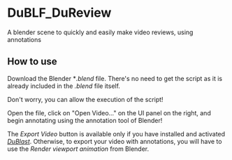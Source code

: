 # DuBLF_DuReview
A blender scene to quickly and easily make video reviews, using annotations

## How to use

Download the Blender **.blend* file. There's no need to get the script as it is already included in the *.blend* file itself.

Don't worry, you can allow the execution of the script!

Open the file, click on "Open Video..." on the UI panel on the right, and begin annotating using the annotation tool of Blender!

The *Export Video* button is available only if you have installed and activated [*DuBlast*](https://rainboxlab.org/tools/dublast/). Otherwise, to export your video with annotations, you will have to use the *Render viewport animation* from Blender.

